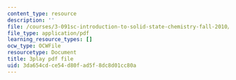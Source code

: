 ```yaml
---
content_type: resource
description: ''
file: /courses/3-091sc-introduction-to-solid-state-chemistry-fall-2010/3da654cdce54d80fad5f8dc8d01cc80a_LHRZLeQ2aaM.pdf
file_type: application/pdf
learning_resource_types: []
ocw_type: OCWFile
resourcetype: Document
title: 3play pdf file
uid: 3da654cd-ce54-d80f-ad5f-8dc8d01cc80a
---
```

